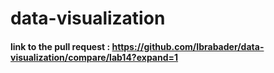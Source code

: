 # data-visualization

#### link to the pull request : https://github.com/Ibrabader/data-visualization/compare/lab14?expand=1
